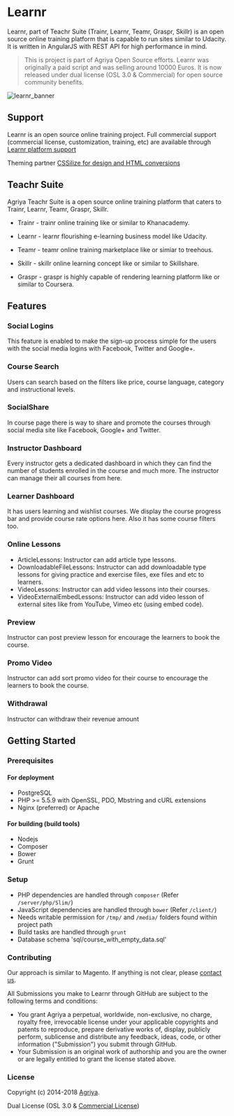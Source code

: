 # Learnr

Learnr, part of Teachr Suite (Trainr, Learnr, Teamr, Graspr, Skillr) is an open source online training platform that is capable to run sites similar to Udacity. It is written in AngularJS with REST API for high performance in mind.

> This is project is part of Agriya Open Source efforts. Learnr was originally a paid script and was selling around 10000 Euros. It is now released under dual license (OSL 3.0 & Commercial) for open source community benefits.

![learnr_banner](https://user-images.githubusercontent.com/4700341/47854102-db95d580-de06-11e8-8c41-c9e9d2216ce8.png)

## Support

Learnr is an open source online training project. Full commercial support (commercial license, customization, training, etc) are available through [Learnr platform support](https://www.agriya.com/products/udemy-clone)

Theming partner [CSSilize for design and HTML conversions](http://cssilize.com/)

## Teachr Suite

Agriya Teachr Suite is a open source online training platform that caters to Trainr, Learnr, Teamr, Graspr, Skillr.

* Trainr - trainr online training like or similar to Khanacademy.

* Learnr - learnr flourishing e-learning business model like Udacity.

* Teamr - teamr online training marketplace like or simiar to treehous.

* Skillr - skillr online learning concept like or similar to Skillshare.

* Graspr - graspr is highly capable of rendering learning platform like or similar to Coursera.

## Features

### Social Logins

This feature is enabled to make the sign-up process simple for the users with the social media logins with Facebook, Twitter and Google+.
  
### Course Search

Users can search based on the filters like price, course language, category and instructional levels.

### SocialShare

In course page there is way to share and promote the courses through social media site like Facebook, Google+ and Twitter.

### Instructor Dashboard

Every instructor gets a dedicated dashboard in which they can find the number of students enrolled in the course and much more. The instructor can manage their all courses from here.

### Learner Dashboard

It has users learning and wishlist courses. We display the course progress bar and provide course rate options here. Also it has some course filters too. 

### Online Lessons

* ArticleLessons: Instructor can add article type lessons.
* DownloadableFileLessons: Instructor can add downloadable type lessons for giving practice and exercise files, exe files and etc to learners.
* VideoLessons: Instructor can add video lessons into their courses.
* VideoExternalEmbedLessons: Instructor can add video lesson of external sites like from YouTube, Vimeo etc (using embed code).

### Preview

Instructor can post preview lesson for encourage the learners to book the course.

### Promo Video

Instructor can add sort promo video for their course to encourage the learners to book the course.

### Withdrawal

Instructor can withdraw their revenue amount

## Getting Started

### Prerequisites

#### For deployment

* PostgreSQL
* PHP >= 5.5.9 with OpenSSL, PDO, Mbstring and cURL extensions
* Nginx (preferred) or Apache

#### For building (build tools)

* Nodejs
* Composer
* Bower
* Grunt

### Setup

* PHP dependencies are handled through `composer` (Refer `/server/php/Slim/`)
* JavaScript dependencies are handled through `bower` (Refer `/client/`)
* Needs writable permission for `/tmp/` and `/media/` folders found within project path
* Build tasks are handled through `grunt`
* Database schema 'sql/course_with_empty_data.sql'

### Contributing

Our approach is similar to Magento. If anything is not clear, please [contact us](https://www.agriya.com/contact).

All Submissions you make to Learnr through GitHub are subject to the following terms and conditions:

* You grant Agriya a perpetual, worldwide, non-exclusive, no charge, royalty free, irrevocable license under your applicable copyrights and patents to reproduce, prepare derivative works of, display, publicly perform, sublicense and distribute any feedback, ideas, code, or other information ("Submission") you submit through GitHub.
* Your Submission is an original work of authorship and you are the owner or are legally entitled to grant the license stated above.


### License

Copyright (c) 2014-2018 [Agriya](https://www.agriya.com/).

Dual License (OSL 3.0 & [Commercial License](https://www.agriya.com/contact))
